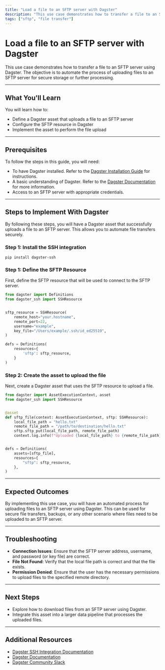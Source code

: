 ```yaml
---
title: "Load a file to an SFTP server with Dagster"
description: "This use case demonstrates how to transfer a file to an SFTP server using Dagster. The objective is to automate the process of uploading files to an SFTP server for secure storage or further processing."
tags: ["sftp", "file transfer"]
---
```


# Load a file to an SFTP server with Dagster

This use case demonstrates how to transfer a file to an SFTP server using Dagster. The objective is to automate the process of uploading files to an SFTP server for secure storage or further processing.

---

## What You'll Learn

You will learn how to:

- Define a Dagster asset that uploads a file to an SFTP server
- Configure the SFTP resource in Dagster
- Implement the asset to perform the file upload

---

## Prerequisites

To follow the steps in this guide, you will need:

- To have Dagster installed. Refer to the [Dagster Installation Guide](https://docs.dagster.io/getting-started/installation) for instructions.
- A basic understanding of Dagster. Refer to the [Dagster Documentation](https://docs.dagster.io/getting-started/what-why-dagster) for more information.
- Access to an SFTP server with appropriate credentials.

---

## Steps to Implement With Dagster

By following these steps, you will have a Dagster asset that successfully uploads a file to an SFTP server. This allows you to automate file transfers securely.


### Step 1: Install the SSH integration

```shell
pip install dagster-ssh
```

### Step 1: Define the SFTP Resource

First, define the SFTP resource that will be used to connect to the SFTP server.

```python
from dagster import Definitions
from dagster_ssh import SSHResource


sftp_resource = SSHResource(
    remote_host="your.hostname",
    remote_port=22,
    username="example",
    key_file="/Users/example/.ssh/id_ed25519",
)

defs = Definitions(
    resources={
        'sftp': sftp_resource,
    }
)
```

### Step 2: Create the asset to upload the file

Next, create a Dagster asset that uses the SFTP resource to upload a file.

```python
from dagster import AssetExecutionContext, asset
from dagster_ssh import SSHResource


@asset
def sftp_file(context: AssetExecutionContext, sftp: SSHResource):
    local_file_path = "hello.txt"
    remote_file_path = "/path/to/destination/hello.txt"
    sftp.sftp_put(local_file_path, remote_file_path)
    context.log.info(f"Uploaded {local_file_path} to {remote_file_path} on SFTP server")


defs = Definitions(
    assets=[sftp_file],
    resources={
        "sftp": sftp_resource,
    },
)
```

---

## Expected Outcomes

By implementing this use case, you will have an automated process for uploading files to an SFTP server using Dagster. This can be used for secure file transfers, backups, or any other scenario where files need to be uploaded to an SFTP server.

---

## Troubleshooting

- **Connection Issues**: Ensure that the SFTP server address, username, and password (or key file) are correct.
- **File Not Found**: Verify that the local file path is correct and that the file exists.
- **Permission Denied**: Ensure that the user has the necessary permissions to upload files to the specified remote directory.

---

## Next Steps

- Explore how to download files from an SFTP server using Dagster.
- Integrate this asset into a larger data pipeline that processes the uploaded files.

---

## Additional Resources

- [Dagster SSH Integration Documentation](https://docs.dagster.io/integrations/dagster-ssh-sftp)
- [Dagster Documentation](https://docs.dagster.io)
- [Dagster Community Slack](https://dagster.io/slack)
